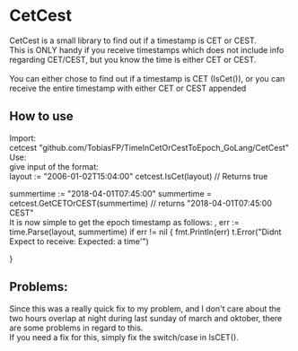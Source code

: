 <h1> CetCest </h1>
<p> CetCest is a small library to find out if a timestamp is CET or CEST. <br />
This is ONLY handy if you receive timestamps which does not include info regarding
CET/CEST, but you know the time is either CET or CEST.  <br /> <br />
You can either chose to find out if a timestamp is CET (IsCet()), or you can 
receive the entire timestamp with either CET or CEST appended</p>


<h2> How to use </h2>
<p> Import:  <br />
cetcest "github.com/TobiasFP/TimeInCetOrCestToEpoch_GoLang/CetCest"
<br />
Use: <br />
give input of the format: <br />
layout := "2006-01-02T15:04:00"
cetcest.IsCet(layout) // Returns true
<br />

summertime := "2018-04-01T07:45:00"
summertime = cetcest.GetCETOrCEST(summertime) // returns "2018-04-01T07:45:00 CEST"
<br />
It is now simple to get the epoch timestamp as follows:
, err := time.Parse(layout, summertime)
if err != nil {
    fmt.Println(err)
    t.Error("Didnt Expect to receive: Expected: a time'")

}
</p>

<h2> Problems: </h2>
<p> Since this was a really quick fix to my problem, and I don't care about
the two hours overlap at night during last sunday of march and oktober, there
are some problems in regard to this. <br /> 
If you need a fix for this,  simply fix the switch/case in IsCET().

 </p>